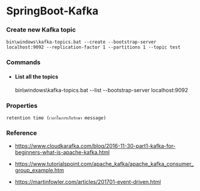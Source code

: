 # SpringBoot-Kafka

### Create new Kafka topic

    bin\windows\kafka-topics.bat --create --bootstrap-server localhost:9092 --replication-factor 1 --partitions 1 --topic test
    
### Commands

- #### List all the topics

    bin\windows\kafka-topics.bat --list --bootstrap-server localhost:9092
    
### Properties

    retention time (เวลาในการเก็บรักษา message)

### Reference

- https://www.cloudkarafka.com/blog/2016-11-30-part1-kafka-for-beginners-what-is-apache-kafka.html

- https://www.tutorialspoint.com/apache_kafka/apache_kafka_consumer_group_example.htm

- https://martinfowler.com/articles/201701-event-driven.html
